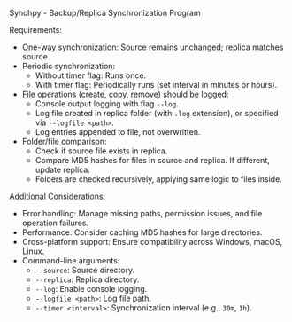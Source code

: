 Synchpy - Backup/Replica Synchronization Program

Requirements:
- One-way synchronization: Source remains unchanged; replica matches source.
- Periodic synchronization:
  - Without timer flag: Runs once.
  - With timer flag: Periodically runs (set interval in minutes or hours).
- File operations (create, copy, remove) should be logged:
  - Console output logging with flag `--log`.
  - Log file created in replica folder (with `.log` extension), or specified via `--logfile <path>`.
  - Log entries appended to file, not overwritten.
- Folder/file comparison:
  - Check if source file exists in replica.
  - Compare MD5 hashes for files in source and replica. If different, update replica.
  - Folders are checked recursively, applying same logic to files inside.

Additional Considerations:
- Error handling: Manage missing paths, permission issues, and file operation failures.
- Performance: Consider caching MD5 hashes for large directories.
- Cross-platform support: Ensure compatibility across Windows, macOS, Linux.
- Command-line arguments:
  - `--source`: Source directory.
  - `--replica`: Replica directory.
  - `--log`: Enable console logging.
  - `--logfile <path>`: Log file path.
  - `--timer <interval>`: Synchronization interval (e.g., `30m`, `1h`).


